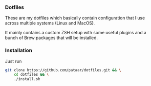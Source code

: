 ### Dotfiles
These are my dotfiles which basically contain configuration that I use across multiple systems (Linux and MacOS).

It mainly contains a custom ZSH setup with some useful plugins and a bunch of Brew packages that will be installed.


### Installation

Just run
```sh
git clone https://github.com/pataar/dotfiles.git && \
	cd dotfiles && \
	./install.sh
```